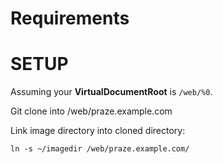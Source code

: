 # Requirements

# SETUP

Assuming your **VirtualDocumentRoot** is `/web/%0`.

Git clone into /web/praze.example.com

Link image directory into cloned directory:

	ln -s ~/imagedir /web/praze.example.com/
